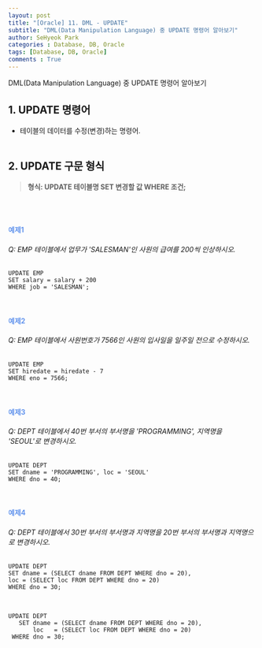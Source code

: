```yaml
---
layout: post
title: "[Oracle] 11. DML - UPDATE"
subtitle: "DML(Data Manipulation Language) 중 UPDATE 명령어 알아보기"
author: SeHyeok Park
categories : Database, DB, Oracle
tags: [Database, DB, Oracle]
comments : True
---
```

<div id='preview' class='display-none'>
DML(Data Manipulation Language) 중 UPDATE 명령어 알아보기
</div>

## 1. UPDATE 명령어 
- 테이블의 데이터를 수정(변경)하는 명령어.
<br><br>

## 2. UPDATE 구문 형식
> <b>형식: UPDATE 테이블명 SET 변경할 값 WHERE 조건;</b>

<br><br>

#### <span style="color:cornflowerblue">예제1</span>
###### Q: EMP 테이블에서 업무가 \'SALESMAN\'인 사원의 급여를 200씩 인상하시오.
```
UPDATE EMP 
SET salary = salary + 200
WHERE job = 'SALESMAN';
```
<br>

#### <span style="color:cornflowerblue">예제2</span>
###### Q: EMP 테이블에서 사원번호가 7566인 사원의 입사일을 일주일 전으로 수정하시오.
```
UPDATE EMP 
SET hiredate = hiredate - 7
WHERE eno = 7566;
```
<br>

#### <span style="color:cornflowerblue">예제3</span>
###### Q: DEPT 테이블에서 40번 부서의 부서명을 \'PROGRAMMING\', 지역명을 \'SEOUL\'로 변경하시오.
```
UPDATE DEPT
SET dname = 'PROGRAMMING', loc = 'SEOUL'
WHERE dno = 40;
```
<br>

#### <span style="color:cornflowerblue">예제4</span>
###### Q: DEPT 테이블에서 30번 부서의 부서명과 지역명을 20번 부서의 부서명과 지역명으로 변경하시오.
```
UPDATE DEPT 
SET dname = (SELECT dname FROM DEPT WHERE dno = 20),
loc = (SELECT loc FROM DEPT WHERE dno = 20)
WHERE dno = 30;
```
<br>

~~~
UPDATE DEPT 
   SET dname = (SELECT dname FROM DEPT WHERE dno = 20),
       loc   = (SELECT loc FROM DEPT WHERE dno = 20)
 WHERE dno = 30;
~~~